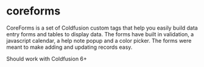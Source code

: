 # coreforms
CoreForms is a set of Coldfusion custom tags that help you easily build data entry forms and tables to display data. The forms have built in validation, a javascript calendar, a help note popup and a color picker. The forms were meant to make adding and updating records easy.

Should work with Coldfusion 6+
